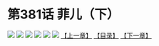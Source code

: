 # 第381话 菲儿（下）
![](https://mhpic.xiaomingtaiji.net/comic/D/斗破苍穹拆分版/381话/1.jpg-zymk.middle.webp)
![](https://mhpic.xiaomingtaiji.net/comic/D/斗破苍穹拆分版/381话/2.jpg-zymk.middle.webp)
![](https://mhpic.xiaomingtaiji.net/comic/D/斗破苍穹拆分版/381话/3.jpg-zymk.middle.webp)
![](https://mhpic.xiaomingtaiji.net/comic/D/斗破苍穹拆分版/381话/4.jpg-zymk.middle.webp)
![](https://mhpic.xiaomingtaiji.net/comic/D/斗破苍穹拆分版/381话/5.jpg-zymk.middle.webp)
![](https://mhpic.xiaomingtaiji.net/comic/D/斗破苍穹拆分版/381话/6.jpg-zymk.middle.webp)
[【上一章】](./380.md)
[【目录】](./READMD.md)
[【下一章】](./382.md)
